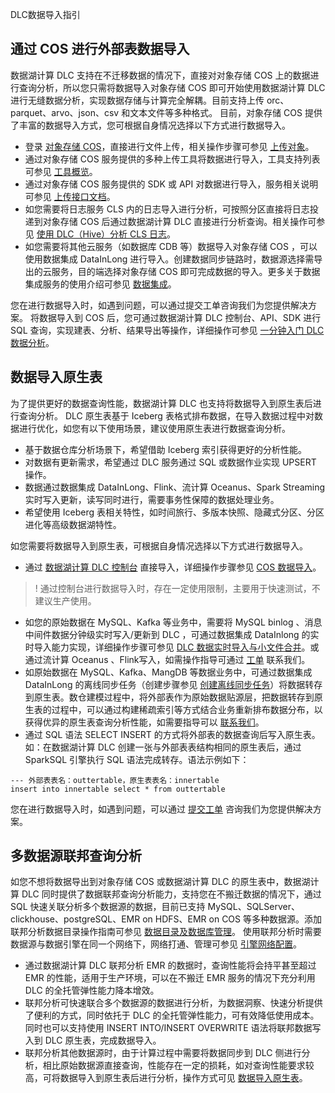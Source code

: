 DLC数据导入指引
## 通过 COS 进行外部表数据导入
数据湖计算 DLC 支持在不迁移数据的情况下，直接对对象存储 COS 上的数据进行查询分析，所以您只需将数据导入对象存储 COS 即可开始使用数据湖计算 DLC 进行无缝数据分析，实现数据存储与计算完全解耦。目前支持上传 orc、parquet、arvo、json、csv 和文本文件等多种格式。
目前，对象存储 COS 提供了丰富的数据导入方式，您可根据自身情况选择以下方式进行数据导入。
- 登录 [对象存储 COS](https://console.cloud.tencent.com/cos)，直接进行文件上传，相关操作步骤可参见 [上传对象](https://cloud.tencent.com/document/product/436/13321)。
- 通过对象存储 COS 服务提供的多种上传工具将数据进行导入，工具支持列表可参见 [工具概览](https://cloud.tencent.com/document/product/436/6242)。
- 通过对象存储 COS 服务提供的 SDK 或 API 对数据进行导入，服务相关说明可参见 [上传接口文档](https://cloud.tencent.com/document/product/436/7749)。
- 如您需要将日志服务 CLS 内的日志导入进行分析，可按照分区直接将日志投递到对象存储 COS 后通过数据湖计算 DLC 直接进行分析查询。相关操作可参见 [使用 DLC（Hive）分析 CLS 日志](https://cloud.tencent.com/document/product/614/74783)。
- 如您需要将其他云服务（如数据库 CDB 等）数据导入对象存储 COS ，可以使用数据集成 DataInLong 进行导入。创建数据同步链路时，数据源选择需导出的云服务，目的端选择对象存储 COS 即可完成数据的导入。更多关于数据集成服务的使用介绍可参见 [数据集成](https://cloud.tencent.com/document/product/1580/73382)。

您在进行数据导入时，如遇到问题，可以通过提交工单咨询我们为您提供解决方案。
将数据导入到 COS 后，您可通过数据湖计算 DLC 控制台、API、SDK 进行 SQL 查询，实现建表、分析、结果导出等操作，详细操作可参见 [一分钟入门 DLC 数据分析](https://cloud.tencent.com/document/product/1342/72493)。

## 数据导入原生表[](id:数据代入原生表)
为了提供更好的数据查询性能，数据湖计算 DLC 也支持将数据导入到原生表后进行查询分析。 DLC 原生表基于 Iceberg 表格式排布数据，在导入数据过程中对数据进行优化，如您有以下使用场景，建议使用原生表进行数据查询分析。
- 基于数据仓库分析场景下，希望借助 Iceberg 索引获得更好的分析性能。
- 对数据有更新需求，希望通过 DLC 服务通过 SQL 或数据作业实现 UPSERT 操作。
- 数据通过数据集成 DataInLong、Flink、流计算 Oceanus、Spark Streaming 实时写入更新，读写同时进行，需要事务性保障的数据处理业务。
- 希望使用 Iceberg 表相关特性，如时间旅行、多版本快照、隐藏式分区、分区进化等高级数据湖特性。

如您需要将数据导入到原生表，可根据自身情况选择以下方式进行数据导入。
- 通过 [数据湖计算 DLC 控制台](https://console.cloud.tencent.com/dlc) 直接导入，详细操作步骤参见 [COS 数据导入](https://cloud.tencent.com/document/product/1342/71417)。
>! 通过控制台进行数据导入时，存在一定使用限制，主要用于快速测试，不建议生产使用。
- 如您的原始数据在 MySQL、Kafka 等业务中，需要将 MySQL binlog 、消息中间件数据分钟级实时写入/更新到 DLC ，可通过数据集成 DataInlong 的实时导入能力实现，详细操作步骤可参见 [DLC 数据实时导入与小文件合并](https://cloud.tencent.com/document/product/1580/81103)。或通过流计算 Oceanus 、Flink写入，如需操作指导可通过 [工单](https://console.cloud.tencent.com/workorder/category) 联系我们。
- 如原始数据在 MySQL、Kafka、MangDB 等数据业务中，可通过数据集成 DataInLong 的离线同步任务（创建步骤参见 [创建离线同步任务](https://cloud.tencent.com/document/product/1580/77357)）将数据转存到原生表。数仓建模过程中，将外部表作为原始数据贴源层，把数据转存到原生表的过程中，可以通过构建稀疏索引等方式结合业务重新排布数据分布，以获得优异的原生表查询分析性能，如需要指导可以 [联系我们](https://yehe.woa.com/document/doc-cn/product-article/1342/52137)。
- 通过 SQL 语法 SELECT INSERT 的方式将外部表的数据查询后写入原生表。如：在数据湖计算 DLC 创建一张与外部表表结构相同的原生表后，通过 SparkSQL 引擎执行 SQL 语法完成转存。语法示例如下：
```
--- 外部表表名：outtertable，原生表表名：innertable
insert into innertable select * from outtertable
```

您在进行数据导入时，如遇到问题，可以通过 [提交工单](https://console.cloud.tencent.com/workorder/category) 咨询我们为您提供解决方案。

## 多数据源联邦查询分析
如您不想将数据导出到对象存储 COS 或数据湖计算 DLC 的原生表中，数据湖计算 DLC 同时提供了数据联邦查询分析能力，支持您在不搬迁数据的情况下，通过 SQL 快速关联分析多个数据源的数据，目前已支持 MySQL、SQLServer、clickhouse、postgreSQL、EMR on HDFS、EMR on COS 等多种数据源。添加联邦分析数据目录操作指南可参见 [数据目录及数据库管理](https://cloud.tencent.com/document/product/1342/71246)。
使用联邦分析时需要数据源与数据引擎在同一个网络下，网络打通、管理可参见 [引擎网络配置](https://cloud.tencent.com/document/product/1342/80433)。
- 通过数据湖计算 DLC 联邦分析 EMR 的数据时，查询性能将会持平甚至超过 EMR 的性能，适用于生产环境，可以在不搬迁 EMR 服务的情况下充分利用 DLC 的全托管弹性能力降本增效。
- 联邦分析可快速联合多个数据源的数据进行分析，为数据洞察、快速分析提供了便利的方式，同时依托于 DLC 的全托管弹性能力，可有效降低使用成本。同时也可以支持使用 INSERT INTO/INSERT OVERWRITE 语法将联邦数据写入到 DLC 原生表，完成数据导入。
- 联邦分析其他数据源时，由于计算过程中需要将数据同步到 DLC 侧进行分析，相比原始数据源直接查询，性能存在一定的损耗，如对查询性能要求较高，可将数据导入到原生表后进行分析，操作方式可见 [数据导入原生表](#数据导入原生表)。

